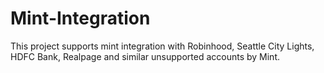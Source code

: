 # Mint-Integration
This project supports mint integration with Robinhood, Seattle City Lights, HDFC Bank, Realpage and similar unsupported accounts by Mint.
